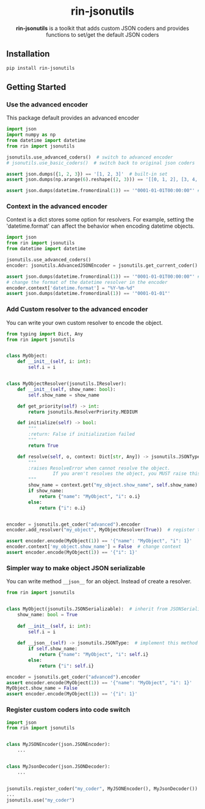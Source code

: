 <div style="text-align:center">

# rin-jsonutils
**rin-jsonutils** is a toolkit that adds custom JSON coders and provides functions to set/get the default JSON coders
</div>

## Installation
```sh
pip install rin-jsonutils
```

## Getting Started

### Use the advanced encoder
This package default provides an advanced encoder
```python
import json
import numpy as np
from datetime import datetime
from rin import jsonutils

jsonutils.use_advanced_coders()  # switch to advanced encoder
# jsonutils.use_basic_coders()  # switch back to original json coders 

assert json.dumps({1, 2, 3}) == '[1, 2, 3]'  # built-in set
assert json.dumps(np.arange(6).reshape((2, 3))) == '[[0, 1, 2], [3, 4, 5]]'  # numpy array

assert json.dumps(datetime.fromordinal(1)) == '"0001-01-01T00:00:00"' # datetime
```

### Context in the advanced encoder
Context is a dict stores some option for resolvers. 
For example, setting the 'datetime.format' can affect the behavior when encoding datetime objects.
```python
import json
from rin import jsonutils
from datetime import datetime

jsonutils.use_advanced_coders()
encoder: jsonutils.AdvancedJSONEncoder = jsonutils.get_current_coder().encoder

assert json.dumps(datetime.fromordinal(1)) == '"0001-01-01T00:00:00"' # default format is isoformat
# change the format of the datetime resolver in the encoder 
encoder.context['datetime.format'] = "%Y-%m-%d"
assert json.dumps(datetime.fromordinal(1)) == '"0001-01-01"'
```

### Add Custom resolver to the advanced encoder
You can write your own custom resolver to encode the object.


[//]: # (TODO: )
[//]: # (  - example of priority and initialize with numpy)
[//]: # (  - compare the resolver and JSONSerializable)
```python
from typing import Dict, Any
from rin import jsonutils


class MyObject:
    def __init__(self, i: int):
        self.i = i


class MyObjectResolver(jsonutils.IResolver):
    def __init__(self, show_name: bool):
        self.show_name = show_name

    def get_priority(self) -> int:
        return jsonutils.ResolverPriority.MEDIUM

    def initialize(self) -> bool:
        """
        :return: False if initialization failed
        """
        return True

    def resolve(self, o, context: Dict[str, Any]) -> jsonutils.JSONType:
        """
        :raises ResolveError when cannot resolve the object.
                 If you aren't resolves the object, you MUST raise this exception.
        """
        show_name = context.get("my_object.show_name", self.show_name)
        if show_name:
            return {"name": "MyObject", "i": o.i}
        else:
            return {"i": o.i}


encoder = jsonutils.get_coder("advanced").encoder
encoder.add_resolver("my_object", MyObjectResolver(True))  # register the resolver to the encoder

assert encoder.encode(MyObject(1)) == '{"name": "MyObject", "i": 1}'
encoder.context['my_object.show_name'] = False  # change context
assert encoder.encode(MyObject(1)) == '{"i": 1}'
```

### Simpler way to make object JSON serializable
You can write method `__json__` for an object. Instead of create a resolver.
```python
from rin import jsonutils


class MyObject(jsonutils.JSONSerializable):  # inherit from JSONSerializable is optional.
    show_name: bool = True
    
    def __init__(self, i: int):
        self.i = i
    
    def __json__(self) -> jsonutils.JSONType:  # implement this method is required.
        if self.show_name:
            return {"name": "MyObject", "i": self.i}
        else:
            return {"i": self.i}

encoder = jsonutils.get_coder("advanced").encoder
assert encoder.encode(MyObject(1)) == '{"name": "MyObject", "i": 1}'
MyObject.show_name = False
assert encoder.encode(MyObject(1)) == '{"i": 1}'
```


### Register custom coders into code switch
```python
import json
from rin import jsonutils


class MyJSONEncoder(json.JSONEncoder):
    ...


class MyJsonDecoder(json.JSONDecoder):
    ...


jsonutils.register_coder("my_coder", MyJSONEncoder(), MyJsonDecoder())
...
jsonutils.use("my_coder")
```